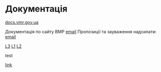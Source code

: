 # Документація

[docs.vmr.gov.ua](https://docs.vmr.gov.ua)

Документація по сайту ВМР
[email](mailto:steven13@vmr.gov.ua?subject=</>)
Пропозиції та зауваження надсилати: [email](mailto:steven13@vmr.gov.ua?subject=<L1>)
 
[L3]
[L1]
[L2]


[L3]: [L1][L2]
 test
 
[link](/)

[L1]: /
[L2]: mailto:steven13@vmr.gov.ua?subject=

